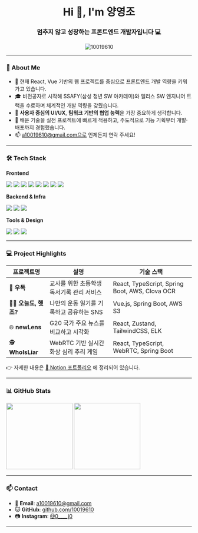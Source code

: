 <h1 align="center">Hi 👋, I'm 양영조</h1>
<h3 align="center">멈추지 않고 성장하는 프론트엔드 개발자입니다 💻</h3>

<p align="center">
  <img src="https://komarev.com/ghpvc/?username=10019610&label=Profile%20views&color=0e75b6&style=flat" alt="10019610" />
</p>

---

### 🌱 About Me

- 🔭 현재 React, Vue 기반의 웹 프로젝트를 중심으로 프론트엔드 개발 역량을 키워가고 있습니다.
- 🎓 비전공자로 시작해 SSAFY(삼성 청년 SW 아카데미)와 엘리스 SW 엔지니어 트랙을 수료하며 체계적인 개발 역량을 갖췄습니다.
- 🧠 **사용자 중심의 UI/UX**, **팀워크 기반의 협업 능력**을 가장 중요하게 생각합니다.
- 📌 배운 기술을 실전 프로젝트에 빠르게 적용하고, 주도적으로 기능 기획부터 개발·배포까지 경험했습니다.
- 📫 a10019610@gmail.com으로 언제든지 연락 주세요!

---

### 🛠️ Tech Stack

**Frontend**
  
<p>
  <img src="https://img.shields.io/badge/React-61DAFB?style=flat&logo=react&logoColor=white"/>
  <img src="https://img.shields.io/badge/Vue.js-4FC08D?style=flat&logo=vue.js&logoColor=white"/>
  <img src="https://img.shields.io/badge/TypeScript-3178C6?style=flat&logo=typescript&logoColor=white"/>
  <img src="https://img.shields.io/badge/JavaScript-ES6+-F7DF1E?style=flat&logo=javascript&logoColor=black"/>
  <img src="https://img.shields.io/badge/Next.js-000000?style=flat&logo=next.js&logoColor=white"/>
  <img src="https://img.shields.io/badge/TailwindCSS-06B6D4?style=flat&logo=tailwindcss&logoColor=white"/>
  <img src="https://img.shields.io/badge/Zustand-333333?style=flat&logo=react&logoColor=white"/>
  <img src="https://img.shields.io/badge/Recoil-3578E5?style=flat&logo=react&logoColor=white"/>
</p>

**Backend & Infra**
  
<p>
  <img src="https://img.shields.io/badge/Spring Boot-6DB33F?style=flat&logo=springboot&logoColor=white"/>
  <img src="https://img.shields.io/badge/MyBatis-6DB33F?style=flat&logoColor=white"/>
  <img src="https://img.shields.io/badge/AWS-232F3E?style=flat&logo=amazonaws&logoColor=white"/>
</p>

**Tools & Design**

<p>
  <img src="https://img.shields.io/badge/Figma-F24E1E?style=flat&logo=figma&logoColor=white"/>
  <img src="https://img.shields.io/badge/Git-181717?style=flat&logo=git&logoColor=white"/>
  <img src="https://img.shields.io/badge/GitHub-181717?style=flat&logo=github&logoColor=white"/>
</p>

---

### 💻 Project Highlights

| 프로젝트명 | 설명 | 기술 스택 |
|------------|------|-----------|
| 🧠 **우독** | 교사를 위한 초등학생 독서기록 관리 서비스 | React, TypeScript, Spring Boot, AWS, Clova OCR |
| 🧘‍♂️ **오늘도, 햇조?** | 나만의 운동 일기를 기록하고 공유하는 SNS | Vue.js, Spring Boot, AWS S3 |
| 🌐 **newLens** | G20 국가 주요 뉴스를 비교하고 시각화 | React, Zustand, TailwindCSS, ELK |
| 🕵️ **WhoIsLiar** | WebRTC 기반 실시간 화상 심리 추리 게임 | React, TypeScript, WebRTC, Spring Boot |

👉 자세한 내용은 [📌 Notion 포트폴리오](https://www.notion.so/1ff1f44d27fe8157b918c2c6b5fa9714?pvs=21) 에 정리되어 있습니다.

---

### 📊 GitHub Stats

<p align="left">
  <img src="https://github-readme-stats.vercel.app/api?username=10019610&show_icons=true&theme=default" height="180px"/>
  <img src="https://github-readme-stats.vercel.app/api/top-langs/?username=10019610&layout=compact" height="180px"/>
</p>

---

### 📫 Contact

- 📧 **Email**: a10019610@gmail.com  
- 🐱 **GitHub**: [github.com/10019610](https://github.com/10019610)  
- 📷 **Instagram**: [@0____j0](https://www.instagram.com/0____j0/)

---
